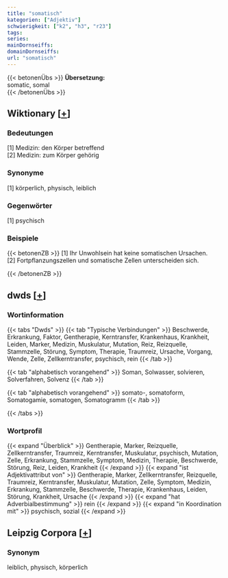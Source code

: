 ```yaml
---
title: "somatisch"
kategorien: ["Adjektiv"]
schwierigkeit: ["k2", "h3", "r23"]
tags:
series:
mainDornseiffs:
domainDornseiffs:
url: "somatisch"
---
```


{{< betonenÜbs >}}
**Übersetzung:**  
somatic, somal  
{{< /betonenÜbs >}}

## Wiktionary [[+](https://de.wiktionary.org/wiki/somatisch)]

### Bedeutungen
[1] Medizin: den Körper betreffend  
[2] Medizin: zum Körper gehörig  

### Synonyme
[1] körperlich, physisch, leiblich  

### Gegenwörter
[1] psychisch  

### Beispiele
{{< betonenZB >}}
[1] Ihr Unwohlsein hat keine somatischen Ursachen.  
[2] Fortpflanzungszellen und somatische Zellen unterscheiden sich.  

{{< /betonenZB >}}


## dwds [[+](https://www.dwds.de/wb/somatisch)]

### Wortinformation
{{< tabs "Dwds" >}}
{{< tab "Typische Verbindungen" >}}
Beschwerde, Erkrankung, Faktor, Gentherapie, Kerntransfer, Krankenhaus, Krankheit, Leiden, Marker, Medizin, Muskulatur, Mutation, Reiz, Reizquelle, Stammzelle, Störung, Symptom, Therapie, Traumreiz, Ursache, Vorgang, Wende, Zelle, Zellkerntransfer, psychisch, rein
{{< /tab >}}

{{< tab "alphabetisch vorangehend" >}}
Soman, Solwasser, solvieren, Solverfahren, Solvenz
{{< /tab >}}

{{< tab "alphabetisch vorangehend" >}}
somato-, somatoform, Somatogamie, somatogen, Somatogramm
{{< /tab >}}

{{< /tabs >}}

### Wortprofil
{{< expand "Überblick" >}} Gentherapie, Marker, Reizquelle, Zellkerntransfer, Traumreiz, Kerntransfer, Muskulatur, psychisch, Mutation, Zelle, Erkrankung, Stammzelle, Symptom, Medizin, Therapie, Beschwerde, Störung, Reiz, Leiden, Krankheit {{< /expand >}}
{{< expand "ist Adjektivattribut von" >}} Gentherapie, Marker, Zellkerntransfer, Reizquelle, Traumreiz, Kerntransfer, Muskulatur, Mutation, Zelle, Symptom, Medizin, Erkrankung, Stammzelle, Beschwerde, Therapie, Krankenhaus, Leiden, Störung, Krankheit, Ursache {{< /expand >}}
{{< expand "hat Adverbialbestimmung" >}} rein {{< /expand >}}
{{< expand "in Koordination mit" >}} psychisch, sozial {{< /expand >}}

## Leipzig Corpora [[+](https://corpora.uni-leipzig.de/en/res?word=somatisch&corpusId=deu_newscrawl-public_2018)]


### Synonym
leiblich, physisch, körperlich

